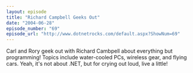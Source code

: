 ```yaml
---
layout: episode
title: "Richard Campbell Geeks Out"
date: "2004-06-28"
episode_number: "69"
episode_url: "http://www.dotnetrocks.com/default.aspx?ShowNum=69"
---
```


Carl and Rory geek out with Richard Cambpell about everything but programming! Topics include water-cooled PCs, wireless gear, and flying cars. Yeah, it's not about .NET, but for crying out loud, live a little!
